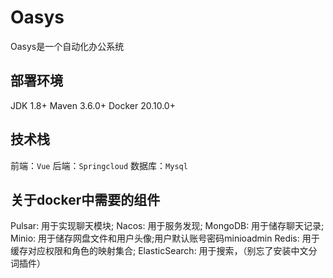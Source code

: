 # Oasys
Oasys是一个自动化办公系统
## 部署环境
 JDK 1.8+
 Maven 3.6.0+
 Docker 20.10.0+
## 技术栈
 前端：`Vue`
 后端：`Springcloud`
 数据库：`Mysql`
## 关于docker中需要的组件
 Pulsar: 用于实现聊天模块;
 Nacos: 用于服务发现;
 MongoDB: 用于储存聊天记录;
 Minio: 用于储存网盘文件和用户头像;用户默认账号密码minioadmin
 Redis: 用于缓存对应权限和角色的映射集合;
 ElasticSearch: 用于搜索，（别忘了安装中文分词插件）
 


